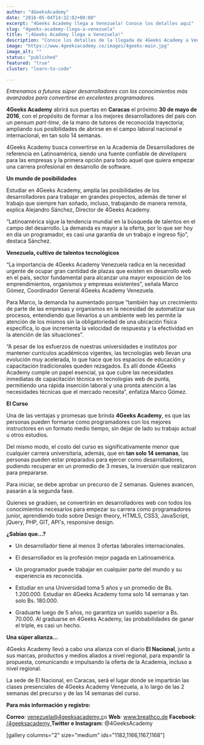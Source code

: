 ```yaml
---
author: "4GeeksAcademy"
date: "2016-05-04T14:32:02+00:00"
excerpt: "4Geeks Academy llega a Venezuela! Conoce los detalles aquí"
slug: "4geeks-academy-llega-a-venezuela"
title: "¡4Geeks Academy llega a Venezuela!"
description: "Conoce los detalles de la llegada de 4Geeks Academy a Venezuela"
image: "https://www.4geeksacademy.co/images/4geeks-main.jpg"
image_alt: ""
status: "published"
featured: "true"
cluster: "learn-to-code"

---
```


_Entrenamos a futuros súper desarrolladores con los conocimientos más avanzados para convertirse en excelentes programadores._

**4Geeks Academy** abrirá sus puertas en **Caracas** el próximo **30 de mayo de 2016**, con el propósito de formar a los mejores desarrolladores del país con un pensum _part-time_, de la mano de tutores de reconocida trayectoria; ampliando sus posibilidades de abrirse en el campo laboral nacional e internacional, en tan solo 14 semanas.

4Geeks Academy busca convertirse en la Academia de Desarrolladores de referencia en Latinoamérica, siendo una fuente confiable de _developers_ para las empresas y la primera opción para todo aquel que quiera empezar una carrera profesional en desarrollo de software.

**Un mundo de posibilidades**

Estudiar en 4Geeks Academy, amplía las posibilidades de los desarrolladores para trabajar en grandes proyectos, además de tener el trabajo que siempre han soñado, incluso, trabajando de manera remota, explica Alejandro Sánchez, Director de 4Geeks Academy.

“Latinoamérica sigue la tendencia mundial en la búsqueda de talentos en el campo del desarrollo. La demanda es mayor a la oferta, por lo que ser hoy en día un programador, es casi una garantía de un trabajo e ingreso fijo”, destaca Sánchez.

**Venezuela, cultivo de talentos tecnológicos**

“La importancia de 4Geeks Academy Venezuela radica en la necesidad urgente de ocupar gran cantidad de plazas que existen en desarrollo web en el país, sector fundamental para alcanzar una mayor exposición de los emprendimientos, organismos y empresas existentes”, señala Marco Gómez, Coordinador General 4Geeks Academy Venezuela.

Para Marco, la demanda ha aumentado porque “también hay un crecimiento de parte de las empresas y organismos en la necesidad de automatizar sus procesos, entendiendo que llevarlos a un ambiente web les permite la atención de los mismos sin la obligatoriedad de una ubicación física específica, lo que incrementa la velocidad de respuesta y la efectividad en la atención de las situaciones”.

“A pesar de los esfuerzos de nuestras universidades e institutos por mantener currículos académicos vigentes, las tecnologías web llevan una evolución muy acelerada, lo que hace que los espacios de educación y capacitación tradicionales queden rezagados. Es allí donde 4Geeks Academy cumple un papel esencial, ya que cubre las necesidades inmediatas de capacitación técnica en tecnologías web de punta, permitiendo una rápida inserción laboral y una pronta atención a las necesidades técnicas que el mercado necesita”, enfatiza Marco Gómez.

**El Curso**

Una de las ventajas y promesas que brinda **4Geeks Academy**, es que las personas pueden formarse como programadores con los mejores instructores en un formato medio tiempo, sin dejar de lado su trabajo actual u otros estudios.

Del mismo modo, el costo del curso es significativamente menor que cualquier carrera universitaria, además, que en **tan solo 14 semanas**, las personas pueden estar preparados para ejercer como desarrolladores, pudiendo recuperar en un promedio de 3 meses, la inversión que realizaron para prepararse.

Para iniciar, se debe aprobar un precurso de 2 semanas. Quienes avancen, pasarán a la segunda fase.

Quienes se gradúen, se convertirán en desarrolladores web con todos los conocimientos necesarios para empezar su carrera como programadores junior, aprendiendo todo sobre Design theory, HTML5, CSS3, JavaScript, jQuery, PHP, GIT, API's, responsive design.

**¿Sabías que…?**



 	
  * Un desarrollador tiene al menos 3 ofertas laborales internacionales.

 	
  * El desarrollador es la profesión mejor pagada en Latinoamérica.

 	
  * Un programador puede trabajar en cualquier parte del mundo y su experiencia es reconocida.

 	
  * Estudiar en una Universidad toma 5 años y un promedio de Bs. 1.200.000. Estudiar en 4Geeks Academy toma solo 14 semanas y tan solo Bs. 180.000.

 	
  * Graduarte luego de 5 años, no garantiza un sueldo superior a Bs. 70.000. Al graduarse en 4Geeks Academy, las probabilidades de ganar el triple, es casi un hecho.


**Una súper alianza…**

4Geeks Academy llevó a cabo una alianza con el diario **El Nacional**, junto a sus marcas, productos y medios aliados a nivel regional, para expandir la propuesta, comunicando e impulsando la oferta de la Academia, incluso a nivel regional.

La sede de El Nacional, en Caracas, será el lugar donde se impartirán las clases presenciales de 4Geeks Academy Venezuela, a lo largo de las 2 semanas del precurso y de las 14 semanas del curso.

**Para más información y registro:**

**Correo**: [venezuela@4geeksacademy.c](mailto:venezuela@breathco.de)o
**Web**: www.breathco.de
**Facebook**: [/4geeksacademy
](https://www.facebook.com/4geeksacademy)**Twitter e Instagram**: @4GeeksAcademy

[gallery columns="2" size="medium" ids="1182,1166,1167,1168"]
